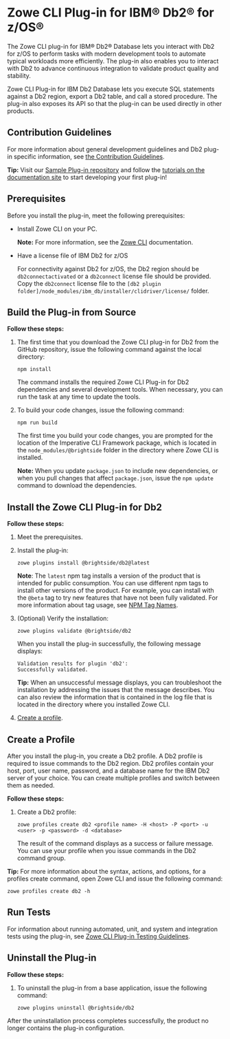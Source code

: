 # Zowe CLI Plug-in for IBM® Db2® for z/OS®
The Zowe CLI plug-in for IBM® Db2® Database lets you interact with Db2 for z/OS to perform tasks
with modern development tools to automate typical workloads more efficiently.
The plug-in also enables you to interact with Db2 to advance continuous integration to validate product
quality and stability.

Zowe CLI Plug-in for IBM Db2 Database lets you execute SQL statements against a Db2 region,
export a Db2 table, and call a stored procedure. The plug-in also exposes its API
so that the plug-in can be used directly in other products.

## Contribution Guidelines

For more information about general development guidelines and Db2 plug-in specific information,
see [the Contribution Guidelines](CONTRIBUTING.md).

**Tip:** Visit our [Sample Plug-in repository](https://github.com/zowe/zowe-cli-sample-plugin)
and follow the [tutorials on the documentation site](https://zowe.github.io/docs-site/guides/cli-devTutorials) to start developing your first plug-in! 

## Prerequisites
Before you install the plug-in, meet the following prerequisites:
* Install Zowe CLI on your PC.
    
    **Note:** For more information, see the [Zowe CLI](https://zowe.github.io/docs-site/user-guide/cli-installcli.html)
    documentation.
* Have a license file of IBM Db2 for z/OS

  For connectivity against Db2 for z/OS, the Db2 region should be `db2connectactivated` or
  a `db2connect` license file should be provided. Copy the `db2connect` license file to
  the `[db2 plugin folder]/node_modules/ibm_db/installer/clidriver/license/` folder.

## Build the Plug-in from Source
**Follow these steps:**

1. The first time that you download the Zowe CLI plug-in for Db2 from the GitHub repository,
   issue the following command against the local directory:

    ```
    npm install
    ```
    The command installs the required Zowe CLI Plug-in for Db2 dependencies and several development tools.
    When necessary, you can run the task at any time to update the tools.

2. To build your code changes, issue the following command:
    ```
    npm run build
    ```
    The first time you build your code changes, you are prompted for the location
    of the Imperative CLI Framework package, which is located in the `node_modules/@brightside`
    folder in the directory where Zowe CLI is installed.

    **Note:** When you update `package.json` to include new dependencies, or when you pull changes
    that affect `package.json`, issue the `npm update` command to download the dependencies.

## Install the Zowe CLI Plug-in for Db2
**Follow these steps:**

1.  Meet the prerequisites.
2.  Install the plug-in:
    ```
    zowe plugins install @brightside/db2@latest
    ```

    **Note**: The `latest` npm tag installs a version of the product that is intended for public consumption. You can use different npm tags to install other versions of the product. For example, you can install with the `@beta` tag to try new features that have not been fully validated. For more information about tag usage, see [NPM Tag Names](https://github.com/zowe/zowe-cli/blob/master/docs/MaintainerVersioning.md#npm-tag-names).
    
3.  (Optional) Verify the installation:
    ```
    zowe plugins validate @brightside/db2
    ```
    When you install the plug-in successfully, the following message displays:
    ```
    Validation results for plugin 'db2':
    Successfully validated.
    ``` 
    **Tip:** When an unsuccessful message displays, you can troubleshoot the installation
    by addressing the issues that the message describes. You can also review the information
    that is contained in the log file that is located in the directory where you installed Zowe CLI.  
4.  [Create a profile](#create-a-profile).

## Create a Profile
After you install the plug-in, you create a Db2 profile. A Db2 profile is required to issue commands
to the Db2 region. Db2 profiles contain your host, port, user name, password, and a database name
for the IBM Db2 server of your choice. You can create multiple profiles and switch between them as needed.

**Follow these steps:**
1.  Create a Db2 profile: 
    ```
    zowe profiles create db2 <profile name> -H <host> -P <port> -u <user> -p <password> -d <database>
    ```
    The result of the command displays as a success or failure message.
    You can use your profile when you issue commands in the Db2 command group.

**Tip:** For more information about the syntax, actions, and options, for a profiles create command,
open Zowe CLI and issue the following command:
```
zowe profiles create db2 -h
```

## Run Tests

For information about running automated, unit, and system and integration tests using the plug-in,
see [Zowe CLI Plug-in Testing Guidelines](https://github.com/zowe/zowe-cli/blob/master/docs/PluginTESTINGGuidelines.md#zowe-cli-plug-in-testing-guidelines).

## Uninstall the Plug-in
**Follow these steps:**

1.  To uninstall the plug-in from a base application, issue the following command:
    ```
    zowe plugins uninstall @brightside/db2
    ```
After the uninstallation process completes successfully, the product no longer contains the plug-in configuration.
